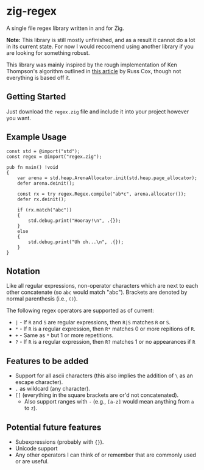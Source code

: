 # zig-regex
 A single file regex library written in and for Zig.

 **Note:** This library is still mostly unfinished, and as a result it cannot do a lot in its current state. For now I would reccomend using another library if you are looking for something robust.  
 
 This library was mainly inspired by the rough implementation of Ken Thompson's algorithm outlined in [this article](https://swtch.com/~rsc/regexp/regexp1.html) by Russ Cox, though not everything is based off it.

## Getting Started
 Just download the `regex.zig` file and include it into your project however you want.  

## Example Usage
```zig
const std = @import("std");
const regex = @import("regex.zig");

pub fn main() !void
{
    var arena = std.heap.ArenaAllocator.init(std.heap.page_allocator);
    defer arena.deinit();

    const rx = try regex.Regex.compile("ab*c", arena.allocator());
    defer rx.deinit();
    
    if (rx.match("abc")) 
    {
        std.debug.print("Hooray!\n", .{});
    } 
    else 
    {
        std.debug.print("Uh oh...\n", .{});
    }
}
```

## Notation
 Like all regular expressions, non-operator characters which are next to each other concatenate (so `abc` would match "abc"). Brackets are denoted by normal parenthesis (i.e., `()`).

 The following regex operators are supported as of current:
 * `|` - If `R` and `S` are regular expressions, then `R|S` matches `R` or `S`.
 * `*` - If `R` is a regular expression, then `R*` matches 0 or more repitions of `R`.
 * `+` - Same as `*` but 1 or more repetitions.
 * `?` - If `R` is a regular expression, then `R?` matches 1 or no appearances if `R`

## Features to be added
 * Support for all ascii characters (this also implies the addition of `\` as an escape character).
 * `.` as wildcard (any character).
 * `[]` (everything in the square brackets are or'd not concatenated).
    - Also support ranges with `-` (e.g., `[a-z]` would mean anything from `a` to `z`).

## Potential future features
 * Subexpressions (probably with `{}`).
 * Unicode support
 * Any other operators I can think of or remember that are commonly used or are useful.
